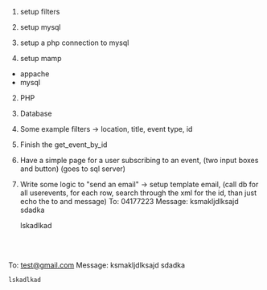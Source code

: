 1. setup filters
2. setup mysql
3. setup a php connection to mysql



1. setup mamp
- appache
- mysql
2. PHP
3. Database
4. Some example filters -> location, title, event type, id
5. Finish the get_event_by_id
6. Have a simple page for a user subscribing to an event, (two input boxes and button) (goes to sql server)
7. Write some logic to "send an email" -> setup template email, (call db for all userevents, for each row, search through the xml for the id, than just echo the to and message)
To: 04177223
Message:
    ksmakljdlksajd
    sdadka

    lskadlkad

<br><br>

To: test@gmail.com
Message:
    ksmakljdlksajd
    sdadka

    lskadlkad

<br><br>